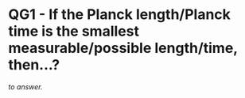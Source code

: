 # QG1 - If the Planck length/Planck time is the smallest measurable/possible length/time, then...? 

*to answer.*
